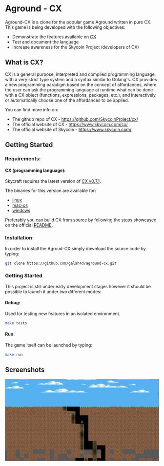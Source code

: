# Aground - CX

Aground-CX is a clone for the popular game Aground written in pure CX.
This game is being developed with the following objectives:

  - Demonstrate the features available on [CX](https://www.skycoin.com/cx/)
  - Test and document the language
  - Increase awareness for the Skycoin Project (developers of CX)

## What is CX?
CX is a general purpose, interpreted and compiled programming language, with a very strict type system and a syntax similar to Golang's. CX provides a new programming paradigm based on the concept of affordances, where the user can ask the programming language at runtime what can be done with a CX object (functions, expressions, packages, etc.), and interactively or automatically choose one of the affordances to be applied.

You can find more info on:
  - The github repo of CX - https://github.com/SkycoinProject/cx/
  - The official website of CX - https://www.skycoin.com/cx/
  - The official website of Skycoin - https://www.skycoin.com/

## Getting Started

### Requirements:
#### CX (programming language):
Skycraft requires the latest version of [CX v0.7.1](https://github.com/SkycoinProject/cx/releases/tag/v0.7.1).

The binaries for this version are available for:
  - [linux](https://github.com/SkycoinProject/cx/releases/download/v0.7.1/cx-0.7.1-bin-linux-x64.zip)
  - [mac-os](https://github.com/SkycoinProject/cx/releases/download/v0.7.1/cx-0.7.1-bin-macos-x64.zip)
  - [windows](https://github.com/SkycoinProject/cx/releases/download/v0.7.1/cx-0.7.1-bin-windows-x64.zip)

Preferably you can build CX from [source](https://github.com/SkycoinProject/cx/tree/develop) by following the steps showcased on the official [README](https://github.com/SkycoinProject/cx/blob/develop/README.md).


### Installation:
In order to install the Agroud-CX simply download the source code by typing:
```bash
git clone https://github.com/galah4d/aground-cx.git
```


### Getting Started
This project is still under early development stages however it should be possible to launch it under two different modes:
#### Debug:
Used for testing new features in an isolated environment.
```bash
make tests
```
#### Run:
The game itself can be launched by typing:
```bash
make run
```

## Screenshots
![screenshot 0](https://github.com/galah4d/aground-cx/blob/utest/assets/screenshot-0.png)
